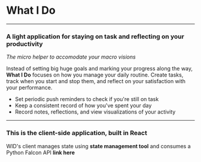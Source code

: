 # What I Do

----
### A light application for staying on task and reflecting on your productivity
*The micro helper to accomodate your macro visions*

Instead of setting big huge goals and marking your progress along the way, **What I Do** focuses on how you manage your daily routine. Create tasks, track when you start and stop them, and reflect on your satisfaction with your performance.

* Set periodic push reminders to check if you're still on task
* Keep a consistent record of how you've spent your day
* Record notes, reflections, and view visualizations of your activity

----
### This is the client-side application, built in React

WID's client manages state using **state management tool** and consumes a Python Falcon API **link here**